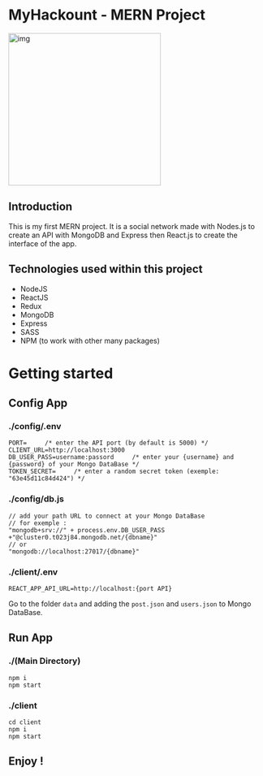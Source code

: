 # MyHackount - MERN Project
<img alt="img" width="300px" src="https://kylian-bardini.fr/assets/img/MyHackount.png" />

## Introduction

This is my first MERN project. It is a social network made with Nodes.js to create an API with MongoDB and Express then React.js to create the interface of the app.

## Technologies used within this project

- NodeJS
- ReactJS
- Redux
- MongoDB
- Express
- SASS
- NPM (to work with other many packages)

# Getting started

## Config App
### ./config/.env
```:bash
PORT=     /* enter the API port (by default is 5000) */
CLIENT_URL=http://localhost:3000
DB_USER_PASS=username:passord     /* enter your {username} and {password} of your Mongo DataBase */
TOKEN_SECRET=     /* enter a random secret token (exemple: "63e45d11c84d424") */
```
### ./config/db.js
```:bash
// add your path URL to connect at your Mongo DataBase
// for exemple : 
"mongodb+srv://" + process.env.DB_USER_PASS +"@cluster0.t023j84.mongodb.net/{dbname}"
// or
"mongodb://localhost:27017/{dbname}"
```
### ./client/.env
```:bash
REACT_APP_API_URL=http://localhost:{port API}
```
Go to the folder ```data``` and adding the ```post.json``` and ```users.json``` to Mongo DataBase.

## Run App
### ./(Main Directory)
```:bash
npm i
npm start
```
### ./client
```:bash
cd client
npm i
npm start
```

## Enjoy !
